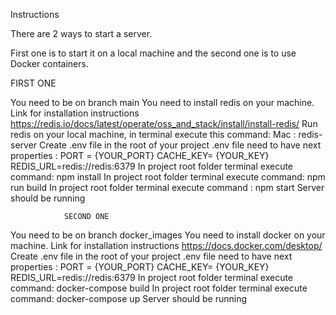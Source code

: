 Instructions

There are  2 ways to start a server. 

First one is to start it on a local machine and the second one is to use Docker containers.

FIRST ONE

You need to be on branch  main
You need to install redis on your machine.
Link for installation instructions 
https://redis.io/docs/latest/operate/oss_and_stack/install/install-redis/
Run redis on your local machine, in terminal execute this command:
Mac :  redis-server
Create .env file in the root of your project 
.env file need to have next properties  :
 PORT = {YOUR_PORT}
 CACHE_KEY= {YOUR_KEY} 
REDIS_URL=redis://redis:6379
In project root folder terminal execute command: npm install
In project root folder terminal execute command: npm run build
In project root folder terminal execute command : npm start 
Server should be running 


				SECOND ONE
You need to be on branch  docker_images
You need to install docker on your machine.
Link for installation instructions
https://docs.docker.com/desktop/
Create .env file in the root of your project 
.env file need to have next properties  :
 PORT = {YOUR_PORT}
 CACHE_KEY= {YOUR_KEY} 
REDIS_URL=redis://redis:6379
In project root folder terminal execute command: docker-compose build
In project root folder terminal execute command: docker-compose up
Server should be running 


	
	
 		
	


